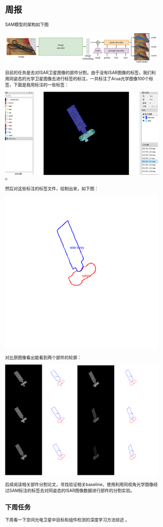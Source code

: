 # 周报

SAM模型的架构如下图

![model_diagram](https://github.com/ZYJ-Group/zjt/blob/main/25/10.23/model_diagram.png)



目前的任务是去对ISAR卫星图像的部件分割，由于没有ISAR图像的标签，我们利用同姿态的光学卫星图像去进行标签的标注，一共标注了Arua光学图像100个标签，下面是我用标注的一些标签：

<img src="https://github.com/ZYJ-Group/zjt/blob/main/25/10.23/3dcef785d0a05196453f13f3049f44c0.png" style="zoom:50%;" />

<img src="C:\Users\22166\Desktop\wechat_2025-10-21_205533_763.png" style="zoom: 50%;" />

然后对这些标注的标签文件，绘制出来，如下图：

![](https://github.com/ZYJ-Group/zjt/blob/main/25/10.23/OP_1221_drawn.png)

对比原图像看出能看到两个部件的轮廓：

![](https://github.com/ZYJ-Group/zjt/blob/main/25/10.23/wechat_2025-10-22_150949_109.png)



后续阅读相关部件分割论文，寻找验证相关baseline，使用利用同视角光学图像经过SAM标注的标签去对同姿态的ISAR图像数据进行部件的分割实验。

## 下周任务


下周看一下空间光电卫星中目标和组件检测的深度学习方法综述 [](https://www.google.com/search?q=Review+of+Machine-Learning+Approaches+for+Object+and+Component+Detection+in+Space+Electro-optical+Satellites&oq=Review+of+Machine-Learning+Approaches+for+Object+and+Component+Detection+in+Space+Electro-optical+Satellites&gs_lcrp=EgZjaHJvbWUqBggAEEUYOzIGCAAQRRg7MgYIARBFGD0yBggCEEUYPNIBCTEzMjNqMGoxNagCDLACAfEFsUN1aQwsF1s&sourceid=chrome&ie=UTF-8) 。



